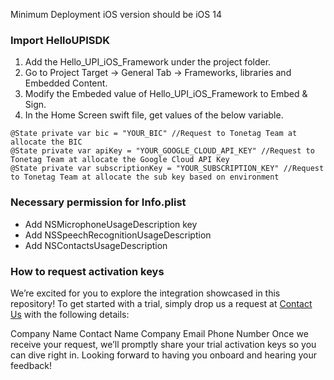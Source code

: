 Minimum Deployment iOS version should be iOS 14

### Import HelloUPISDK 
1. Add the Hello_UPI_iOS_Framework under the project folder.
2. Go to Project Target -> General Tab ->  Frameworks, libraries and Embedded Content.
3. Modify the Embeded value of Hello_UPI_iOS_Framework to Embed & Sign.
4. In the Home Screen swift file, get values of the below variable.

```
@State private var bic = "YOUR_BIC" //Request to Tonetag Team at allocate the BIC
@State private var apiKey = "YOUR_GOOGLE_CLOUD_API_KEY" //Request to Tonetag Team at allocate the Google Cloud API Key
@State private var subscriptionKey = "YOUR_SUBSCRIPTION_KEY" //Request to Tonetag Team at allocate the sub key based on environment
```
### Necessary permission for Info.plist
* Add NSMicrophoneUsageDescription key
* Add NSSpeechRecognitionUsageDescription
* Add NSContactsUsageDescription

### How to request activation keys
We’re excited for you to explore the integration showcased in this repository! To get started with a trial, simply drop us a request at <a href="mailto:dev&#64;xyz&#46;com">Contact Us</a> with the following details:

Company Name
Contact Name
Company Email
Phone Number
Once we receive your request, we’ll promptly share your trial activation keys so you can dive right in. Looking forward to having you onboard and hearing your feedback!
